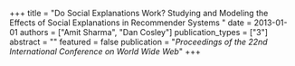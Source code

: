 +++
title = "Do Social Explanations Work? Studying and Modeling the Effects of Social Explanations in Recommender Systems "
date = 2013-01-01
authors = ["Amit Sharma", "Dan Cosley"]
publication_types = ["3"]
abstract = ""
featured = false
publication = "*Proceedings of the 22nd International Conference on World Wide Web*"
+++

